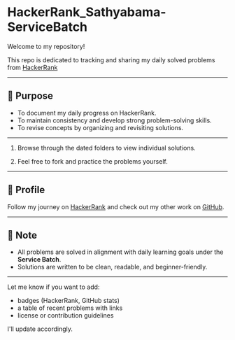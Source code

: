 
# HackerRank_Sathyabama-ServiceBatch

Welcome to my repository!

This repo is dedicated to tracking and sharing my daily solved problems from [HackerRank](https://www.hackerrank.com/contests/sathyabama-service-base-1749457849/challenges) 

---

## 📌 Purpose

- To document my daily progress on HackerRank.
- To maintain consistency and develop strong problem-solving skills.
- To revise concepts by organizing and revisiting solutions.

---



1. Browse through the dated folders to view individual solutions.

2. Feel free to fork and practice the problems yourself.

---

## 🔗 Profile

Follow my journey on [HackerRank](https://www.hackerrank.com/42130516_ECE) and check out my other work on [GitHub](https://github.com/uga961).

---

## 📝 Note

* All problems are solved in alignment with daily learning goals under the **Service Batch**.
* Solutions are written to be clean, readable, and beginner-friendly.

---



Let me know if you want to add:
- badges (HackerRank, GitHub stats)
- a table of recent problems with links
- license or contribution guidelines

I'll update accordingly.

